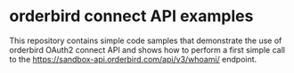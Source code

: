# orderbird connect API examples

This repository contains simple code samples that demonstrate the use of orderbird OAuth2 connect API and shows how to perform a first simple call to the https://sandbox-api.orderbird.com/api/v3/whoami/ endpoint.
